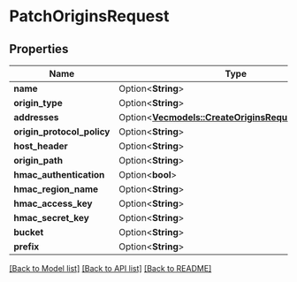 # PatchOriginsRequest

## Properties

Name | Type | Description | Notes
------------ | ------------- | ------------- | -------------
**name** | Option<**String**> |  | [optional]
**origin_type** | Option<**String**> |  | [optional]
**addresses** | Option<[**Vec<models::CreateOriginsRequestAddresses>**](CreateOriginsRequest_addresses.md)> |  | [optional]
**origin_protocol_policy** | Option<**String**> |  | [optional]
**host_header** | Option<**String**> |  | [optional]
**origin_path** | Option<**String**> |  | [optional]
**hmac_authentication** | Option<**bool**> |  | [optional]
**hmac_region_name** | Option<**String**> |  | [optional]
**hmac_access_key** | Option<**String**> |  | [optional]
**hmac_secret_key** | Option<**String**> |  | [optional]
**bucket** | Option<**String**> |  | [optional]
**prefix** | Option<**String**> |  | [optional]

[[Back to Model list]](../README.md#documentation-for-models) [[Back to API list]](../README.md#documentation-for-api-endpoints) [[Back to README]](../README.md)


